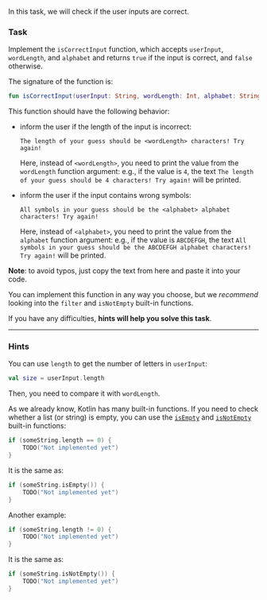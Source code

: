 In this task, we will check if the user inputs are correct.

### Task

Implement the `isCorrectInput` function,
which accepts `userInput`, `wordLength`, and `alphabet` and returns `true` 
if the input is correct, and `false` otherwise.

<div class="hint" title="Click me to see the new signature of the isCorrectInput function">

The signature of the function is:
```kotlin
fun isCorrectInput(userInput: String, wordLength: Int, alphabet: String): Boolean
```
</div>

This function should have the following behavior:
- inform the user if the length of the input is incorrect:
  ```text
  The length of your guess should be <wordLength> characters! Try again!
  ```
  Here, instead of `<wordLength>`, you need to print the value from the `wordLength` function argument: e.g., if the value is `4`,
  the text `The length of your guess should be 4 characters! Try again!` will be printed.
  
- inform the user if the input contains wrong symbols:
  ```text
  All symbols in your guess should be the <alphabet> alphabet characters! Try again!
  ```
  Here, instead of `<alphabet>`, you need to print the value from the `alphabet` function argument: e.g., if the value is `ABCDEFGH`,
  the text `All symbols in your guess should be the ABCDEFGH alphabet characters! Try again!` will be printed.

**Note**: to avoid typos, just copy the text from here and paste it into your code.

You can implement this function in any way you choose, but we _recommend_ looking into the `filter` and `isNotEmpty` built-in functions.

If you have any difficulties, **hints will help you solve this task**.

----

### Hints

<div class="Hint" title="Click me to learn how to check if the size of the userInput is incorrect">

You can use `length` to get the number of letters in `userInput`:
```kotlin
val size = userInput.length
```
Then, you need to compare it with `wordLength`.
</div>

<div class="Hint" title="Click me to learn more about the isNotEmpty built-in function">

As we already know, Kotlin has many built-in functions.
If you need to check whether a list (or string) is empty,
you can use the [`isEmpty`](https://kotlinlang.org/api/latest/jvm/stdlib/kotlin.collections/is-empty.html) and [`isNotEmpty`](https://kotlinlang.org/api/latest/jvm/stdlib/kotlin.collections/is-not-empty.html) built-in functions:
```kotlin
if (someString.length == 0) {
    TODO("Not implemented yet")
}
```
It is the same as:
```kotlin
if (someString.isEmpty()) {
    TODO("Not implemented yet")
}
```

Another example:
```kotlin
if (someString.length != 0) {
    TODO("Not implemented yet")
}
```
It is the same as:
```kotlin
if (someString.isNotEmpty()) {
    TODO("Not implemented yet")
}
```
</div>
